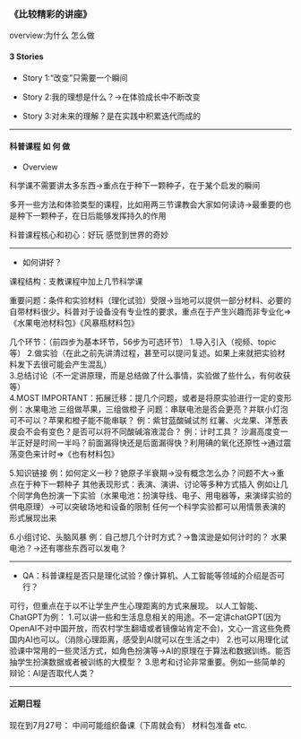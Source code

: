 ### 《比较精彩的讲座》

overview:为什么 怎么做


#### 3 Stories

* Story 1:“改变”只需要一个瞬间

* Story 2:我的理想是什么？$\rightarrow$在体验成长中不断改变

* Story 3:对未来的理解？是在实践中积累迭代而成的

---

#### 科普课程  如  何  做

* Overview

科学课不需要讲太多东西$\rightarrow$重点在于种下一颗种子，在于某个启发的瞬间

多开一些方法和体验类型的课程，比如用两三节课教会大家如何读诗→最重要的也是种下一颗种子，在日后能够发挥持久的作用

科普课程核心和初心：好玩 感觉到世界的奇妙

---

* 如何讲好？

课程结构：支教课程中加上几节科学课

重要问题：条件和实验材料（理化试验）受限$\rightarrow$当地可以提供一部分材料、必要的自带材料很少。科普对于设备没有专业性的要求，重点在于产生兴趣而非专业化$\Rightarrow$《水果电池材料包》《风暴瓶材料包》

几个环节：（前四步为基本环节，56步为可选环节）
1.导入引入（视频、topic等） 
2.做实验（在此之前先讲清过程，甚至可以提问复述。如果上来就把实验材料发下去很可能会产生混乱）  
3.总结讨论（不一定讲原理，而是总结做了什么事情，实验做了些什么，有何收获等）  
4.MOST IMPORTANT：拓展迁移：提几个问题，或者是将原实验进行一定的变形
例：水果电池
三组做苹果，三组做橙子
问题：串联电池是否会更亮？并联小灯泡可不可以？苹果和橙子能不能串联？
例：紫甘蓝酸碱试剂
红薯、火龙果、洋葱表皮会不会有变色？是否可以将不同酸碱溶液混合？
例：计时工具？
沙漏高度变一半正好是时间一半吗？前面漏得快还是后面漏得快？利用碘的氧化还原性$\rightarrow$通过震荡变色来计时$\Rightarrow$《也有材料包》

5.知识链接
例：如何定义一秒？铯原子半衰期$\rightarrow$没有概念怎么办？问题不大$\rightarrow$重点在于种下一颗种子
其他表现形式：表演、演讲、讨论等多种方式插入
例如让几个同学角色扮演一下实验（水果电池：扮演导线、电子、用电器等，来演绎实验的供电原理）$\rightarrow$可以突破场地和设备的限制
任何一个科学实验都可以用情景表演的形式展现出来

6.小组讨论、头脑风暴
例：自己想几个计时方式？$\rightarrow$鲁滨逊是如何计时的？
水果电池？$\rightarrow$还有哪些东西可以发电？

---

* QA：科普课程是否只是理化试验？像计算机、人工智能等领域的介绍是否可行？

可行，但重点在于以不让学生产生心理距离的方式来展现。
以人工智能、ChatGPT为例：
1.可以讲一些和生活息息相关的用途。不一定讲chatGPT(因为OpenAI不对中国开放，而农村学生翻墙或者镜像站肯定不会)，文心一言这些免费国内AI也可以。（消除心理距离，感受到AI就可以在生活之中）
2.也可以用理化试验课中常用的一些灵活方式，如角色扮演等$\rightarrow$AI的原理在于算法和数据训练。能否抽学生扮演数据或者被训练的大模型？
3.思考和讨论非常重要。例如一些简单的辩论：AI是否取代人类？

---

#### 近期日程

现在到7月27号：
中间可能组织备课（下周就会有）
材料包准备
etc.